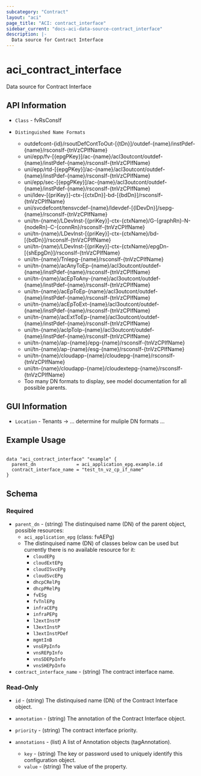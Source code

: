 ```yaml
---
subcategory: "Contract"
layout: "aci"
page_title: "ACI: contract_interface"
sidebar_current: "docs-aci-data-source-contract_interface"
description: |-
  Data source for Contract Interface
---
```


# aci_contract_interface #

Data source for Contract Interface

## API Information ##

* `Class` - fvRsConsIf

* `Distinguished Name Formats`
  - outdefcont-{id}/rsoutDefContToOut-[{tDn}]/outdef-{name}/instPdef-{name}/rsconsIf-{tnVzCPIfName}
  - uni/epp/fv-[{epgPKey}]/ac-{name}/acl3outcont/outdef-{name}/instPdef-{name}/rsconsIf-{tnVzCPIfName}
  - uni/epp/rtd-[{epgPKey}]/ac-{name}/acl3outcont/outdef-{name}/instPdef-{name}/rsconsIf-{tnVzCPIfName}
  - uni/epp/sec-[{epgPKey}]/ac-{name}/acl3outcont/outdef-{name}/instPdef-{name}/rsconsIf-{tnVzCPIfName}
  - uni/ldev-[{priKey}]-ctx-[{ctxDn}]-bd-[{bdDn}]/rsconsIf-{tnVzCPIfName}
  - uni/svcdefcont/tensvcdef-{name}/ldevdef-[{lDevDn}]/sepg-{name}/rsconsIf-{tnVzCPIfName}
  - uni/tn-{name}/LDevInst-[{priKey}]-ctx-{ctxName}/G-{graphRn}-N-{nodeRn}-C-{connRn}/rsconsIf-{tnVzCPIfName}
  - uni/tn-{name}/LDevInst-[{priKey}]-ctx-{ctxName}/bd-[{bdDn}]/rsconsIf-{tnVzCPIfName}
  - uni/tn-{name}/LDevInst-[{priKey}]-ctx-{ctxName}/epgDn-[{shEpgDn}]/rsconsIf-{tnVzCPIfName}
  - uni/tn-{name}/Tnlepg-{name}/rsconsIf-{tnVzCPIfName}
  - uni/tn-{name}/acAnyToEp-{name}/acl3outcont/outdef-{name}/instPdef-{name}/rsconsIf-{tnVzCPIfName}
  - uni/tn-{name}/acEpToAny-{name}/acl3outcont/outdef-{name}/instPdef-{name}/rsconsIf-{tnVzCPIfName}
  - uni/tn-{name}/acEpToEp-{name}/acl3outcont/outdef-{name}/instPdef-{name}/rsconsIf-{tnVzCPIfName}
  - uni/tn-{name}/acEpToExt-{name}/acl3outcont/outdef-{name}/instPdef-{name}/rsconsIf-{tnVzCPIfName}
  - uni/tn-{name}/acExtToEp-{name}/acl3outcont/outdef-{name}/instPdef-{name}/rsconsIf-{tnVzCPIfName}
  - uni/tn-{name}/acIpToIp-{name}/acl3outcont/outdef-{name}/instPdef-{name}/rsconsIf-{tnVzCPIfName}
  - uni/tn-{name}/ap-{name}/epg-{name}/rsconsIf-{tnVzCPIfName}
  - uni/tn-{name}/ap-{name}/esg-{name}/rsconsIf-{tnVzCPIfName}
  - uni/tn-{name}/cloudapp-{name}/cloudepg-{name}/rsconsIf-{tnVzCPIfName}
  - uni/tn-{name}/cloudapp-{name}/cloudextepg-{name}/rsconsIf-{tnVzCPIfName}
  - Too many DN formats to display, see model documentation for all possible parents.

## GUI Information ##

* `Location` - Tenants -> ... determine for muliple DN formats ...

## Example Usage ##

```hcl

data "aci_contract_interface" "example" {
  parent_dn               = aci_application_epg.example.id
  contract_interface_name = "test_tn_vz_cp_if_name"
}

```

## Schema

### Required

* `parent_dn` - (string) The distinquised name (DN) of the parent object, possible resources:
  - `aci_application_epg` (class: fvAEPg)
  - The distinquised name (DN) of classes below can be used but currently there is no available resource for it:
    - `cloudEPg`
    - `cloudExtEPg`
    - `cloudISvcEPg`
    - `cloudSvcEPg`
    - `dhcpCRelPg`
    - `dhcpPRelPg`
    - `fvESg`
    - `fvTnlEPg`
    - `infraCEPg`
    - `infraPEPg`
    - `l2extInstP`
    - `l3extInstP`
    - `l3extInstPDef`
    - `mgmtInB`
    - `vnsEPpInfo`
    - `vnsREPpInfo`
    - `vnsSDEPpInfo`
    - `vnsSHEPpInfo` 
* `contract_interface_name` - (string) The contract interface name.

### Read-Only

* `id` - (string) The distinquised name (DN) of the Contract Interface object.
* `annotation` - (string) The annotation of the Contract Interface object.
* `priority` - (string) The contract interface priority.

* `annotations` - (list) A list of Annotation objects (tagAnnotation).
  * `key` - (string) The key or password used to uniquely identify this configuration object.
  * `value` - (string) The value of the property.